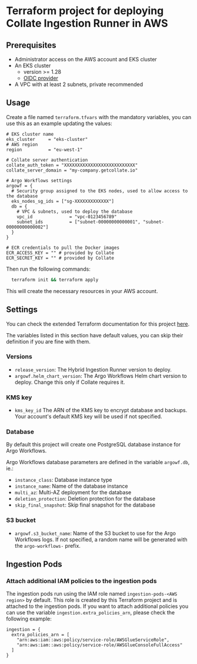 # Terraform project for deploying Collate Ingestion Runner in AWS

## Prerequisites

- Administrator access on the AWS account and EKS cluster
- An EKS cluster
  - version >= 1.28
  - [OIDC provider](https://docs.aws.amazon.com/eks/latest/userguide/enable-iam-roles-for-service-accounts.html)
- A VPC with at least 2 subnets, private recommended

## Usage

Create a file named `terraform.tfvars` with the mandatory variables, you can use this as an example updating the values:

```hcl
# EKS cluster name
eks_cluster     = "eks-cluster"
# AWS region
region          = "eu-west-1"

# Collate server authentication
collate_auth_token = "XXXXXXXXXXXXXXXXXXXXXXXXXXX"
collate_server_domain = "my-company.getcollate.io"

# Argo Workflows settings
argowf = {
  # Security group assigned to the EKS nodes, used to allow access to the database
  eks_nodes_sg_ids = ["sg-XXXXXXXXXXXXX"]
  db = {
    # VPC & subnets, used to deploy the database
    vpc_id              = "vpc-0123456789"
    subnet_ids          = ["subnet-00000000000001", "subnet-00000000000002"]
  }
}

# ECR credentials to pull the Docker images
ECR_ACCESS_KEY = "" # provided by Collate
ECR_SECRET_KEY = "" # provided by Collate
```

Then run the following commands:

```bash
  terraform init && terraform apply
```

This will create the necessary resources in your AWS account. 

## Settings

You can check the extended Terraform documentation for this project [here](README_terraform_docs.md).

The variables listed in this section have default values, you can skip their definition if you are fine with them.

### Versions
 - `release_version`: The Hybrid Ingestion Runner version to deploy.
 - `argowf.helm_chart_version`: The Argo Workflows Helm chart version to deploy. Change this only if Collate requires it.

### KMS key

- `kms_key_id` The ARN of the KMS key to encrypt database and backups. Your account's default KMS key will be used if not specified.

### Database

By default this project will create one PostgreSQL database instance for Argo Workflows.

Argo Workflows database parameters are defined in the variable `argowf.db`, ie.:
 - `instance_class`: Database instance type
 - `instance_name`: Name of the database instance
 - `multi_az`: Multi-AZ deployment for the database
 - `deletion_protection`: Deletion protection for the database
 - `skip_final_snapshot`: Skip final snapshot for the database

### S3 bucket

- `argowf.s3_bucket_name`: Name of the S3 bucket to use for the Argo Workflows logs. If not specified, a random name will be generated with the `argo-workflows-` prefix.

## Ingestion Pods

### Attach additional IAM policies to the ingestion pods

The ingestion pods run using the IAM role named `ingestion-pods-<AWS region>` by default. This role is created by this Terraform project and is attached to the ingestion pods. If you want to attach additional policies you can use the variable `ingestion.extra_policies_arn`, please check the following example:

```hcl
ingestion = {
  extra_policies_arn = [
    "arn:aws:iam::aws:policy/service-role/AWSGlueServiceRole",
    "arn:aws:iam::aws:policy/service-role/AWSGlueConsoleFullAccess"
  ]
}
```
